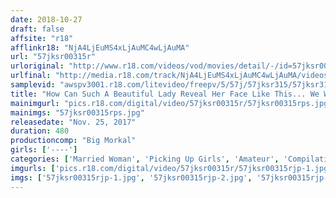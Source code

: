 ```yaml
---
date: 2018-10-27
draft: false
affsite: "r18"
afflinkr18: "NjA4LjEuMS4xLjAuMC4wLjAuMA"
url: "57jksr00315r"
urloriginal: "http://www.r18.com/videos/vod/movies/detail/-/id=57jksr00315r"
urlfinal: "http://media.r18.com/track/NjA4LjEuMS4xLjAuMC4wLjAuMA/videos/vod/movies/detail/-/id=57jksr00315r"
samplevid: "awspv3001.r18.com/litevideo/freepv/5/57j/57jksr315/57jksr315_dmb_w.mp4"
title: "How Can Such A Beautiful Lady Reveal Her Face Like This... We Went Picking Up Girls On Vacation And Didn't Expect To Take Home Such A Prize... We Went Out To The Country And Fucked These Beautiful Amateur Married Woman Babes 32 Ladies/PREMIUM BEST/8 Hours"
mainimgurl: "pics.r18.com/digital/video/57jksr00315r/57jksr00315rps.jpg"
mainimgs: "57jksr00315rps.jpg"
releasedate: "Nov. 25, 2017"
duration: 480
productioncomp: "Big Morkal"
girls: ['----']
categories: ['Married Woman', 'Picking Up Girls', 'Amateur', 'Compilation', 'Over 4 Hours', 'Hi-Def']
imgurls: ['pics.r18.com/digital/video/57jksr00315r/57jksr00315rjp-1.jpg', 'pics.r18.com/digital/video/57jksr00315r/57jksr00315rjp-2.jpg', 'pics.r18.com/digital/video/57jksr00315r/57jksr00315rjp-3.jpg', 'pics.r18.com/digital/video/57jksr00315r/57jksr00315rjp-4.jpg', 'pics.r18.com/digital/video/57jksr00315r/57jksr00315rjp-5.jpg', 'pics.r18.com/digital/video/57jksr00315r/57jksr00315rjp-6.jpg', 'pics.r18.com/digital/video/57jksr00315r/57jksr00315rjp-7.jpg', 'pics.r18.com/digital/video/57jksr00315r/57jksr00315rjp-8.jpg', 'pics.r18.com/digital/video/57jksr00315r/57jksr00315rjp-9.jpg', 'pics.r18.com/digital/video/57jksr00315r/57jksr00315rjp-10.jpg', 'pics.r18.com/digital/video/57jksr00315r/57jksr00315rjp-11.jpg', 'pics.r18.com/digital/video/57jksr00315r/57jksr00315rjp-12.jpg', 'pics.r18.com/digital/video/57jksr00315r/57jksr00315rjp-13.jpg', 'pics.r18.com/digital/video/57jksr00315r/57jksr00315rjp-14.jpg', 'pics.r18.com/digital/video/57jksr00315r/57jksr00315rjp-15.jpg', 'pics.r18.com/digital/video/57jksr00315r/57jksr00315rjp-16.jpg', 'pics.r18.com/digital/video/57jksr00315r/57jksr00315rjp-17.jpg', 'pics.r18.com/digital/video/57jksr00315r/57jksr00315rjp-18.jpg', 'pics.r18.com/digital/video/57jksr00315r/57jksr00315rjp-19.jpg', 'pics.r18.com/digital/video/57jksr00315r/57jksr00315rjp-20.jpg']
imgs: ['57jksr00315rjp-1.jpg', '57jksr00315rjp-2.jpg', '57jksr00315rjp-3.jpg', '57jksr00315rjp-4.jpg', '57jksr00315rjp-5.jpg', '57jksr00315rjp-6.jpg', '57jksr00315rjp-7.jpg', '57jksr00315rjp-8.jpg', '57jksr00315rjp-9.jpg', '57jksr00315rjp-10.jpg', '57jksr00315rjp-11.jpg', '57jksr00315rjp-12.jpg', '57jksr00315rjp-13.jpg', '57jksr00315rjp-14.jpg', '57jksr00315rjp-15.jpg', '57jksr00315rjp-16.jpg', '57jksr00315rjp-17.jpg', '57jksr00315rjp-18.jpg', '57jksr00315rjp-19.jpg', '57jksr00315rjp-20.jpg']
---
```

